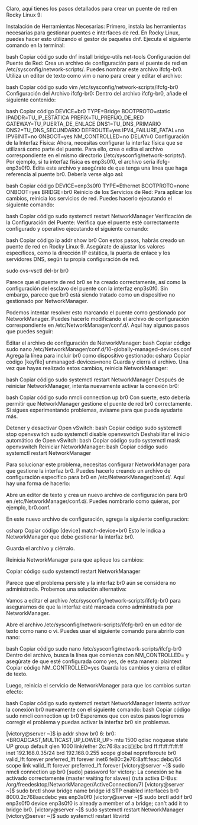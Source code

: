 Claro, aquí tienes los pasos detallados para crear un puente de red en Rocky Linux 9:

Instalación de Herramientas Necesarias:
Primero, instala las herramientas necesarias para gestionar puentes e interfaces de red. En Rocky Linux, puedes hacer esto utilizando el gestor de paquetes dnf. Ejecuta el siguiente comando en la terminal:

bash
Copiar código
sudo dnf install bridge-utils net-tools
Configuración del Puente de Red:
Crea un archivo de configuración para el puente de red en /etc/sysconfig/network-scripts/. Puedes nombrar este archivo ifcfg-br0. Utiliza un editor de texto como vim o nano para crear y editar el archivo:

bash
Copiar código
sudo vim /etc/sysconfig/network-scripts/ifcfg-br0
Configuración del Archivo ifcfg-br0:
Dentro del archivo ifcfg-br0, añade el siguiente contenido:

bash
Copiar código
DEVICE=br0
TYPE=Bridge
BOOTPROTO=static
IPADDR=TU_IP_ESTÁTICA
PREFIX=TU_PREFIJO_DE_RED
GATEWAY=TU_PUERTA_DE_ENLACE
DNS1=TU_DNS_PRIMARIO
DNS2=TU_DNS_SECUNDARIO
DEFROUTE=yes
IPV4_FAILURE_FATAL=no
IPV6INIT=no
ONBOOT=yes
NM_CONTROLLED=no
DELAY=0
Configuración de la Interfaz Física:
Ahora, necesitas configurar la interfaz física que se utilizará como parte del puente. Para ello, crea o edita el archivo correspondiente en el mismo directorio (/etc/sysconfig/network-scripts/). Por ejemplo, si tu interfaz física es enp3s0f0, el archivo sería ifcfg-enp3s0f0. Edita este archivo y asegúrate de que tenga una línea que haga referencia al puente br0. Debería verse algo así:

bash
Copiar código
DEVICE=enp3s0f0
TYPE=Ethernet
BOOTPROTO=none
ONBOOT=yes
BRIDGE=br0
Reinicio de los Servicios de Red:
Para aplicar los cambios, reinicia los servicios de red. Puedes hacerlo ejecutando el siguiente comando:

bash
Copiar código
sudo systemctl restart NetworkManager
Verificación de la Configuración del Puente:
Verifica que el puente esté correctamente configurado y operativo ejecutando el siguiente comando:

bash
Copiar código
ip addr show br0
Con estos pasos, habrás creado un puente de red en Rocky Linux 9. Asegúrate de ajustar los valores específicos, como la dirección IP estática, la puerta de enlace y los servidores DNS, según tu propia configuración de red.



sudo ovs-vsctl del-br br0



Parece que el puente de red br0 se ha creado correctamente, así como la configuración del esclavo del puente con la interfaz enp3s0f0. Sin embargo, parece que br0 está siendo tratado como un dispositivo no gestionado por NetworkManager.

Podemos intentar resolver esto marcando el puente como gestionado por NetworkManager. Puedes hacerlo modificando el archivo de configuración correspondiente en /etc/NetworkManager/conf.d/. Aquí hay algunos pasos que puedes seguir:

Editar el archivo de configuración de NetworkManager:
bash
Copiar código
sudo nano /etc/NetworkManager/conf.d/10-globally-managed-devices.conf
Agrega la línea para incluir br0 como dispositivo gestionado:
csharp
Copiar código
[keyfile]
unmanaged-devices=none
Guarda y cierra el archivo.
Una vez que hayas realizado estos cambios, reinicia NetworkManager:

bash
Copiar código
sudo systemctl restart NetworkManager
Después de reiniciar NetworkManager, intenta nuevamente activar la conexión br0:

bash
Copiar código
sudo nmcli connection up br0
Con suerte, esto debería permitir que NetworkManager gestione el puente de red br0 correctamente. Si sigues experimentando problemas, avísame para que pueda ayudarte más.


Detener y desactivar Open vSwitch:
bash
Copiar código
sudo systemctl stop openvswitch
sudo systemctl disable openvswitch
Deshabilitar el inicio automático de Open vSwitch:
bash
Copiar código
sudo systemctl mask openvswitch
Reiniciar NetworkManager:
bash
Copiar código
sudo systemctl restart NetworkManager

Para solucionar este problema, necesitas configurar NetworkManager para que gestione la interfaz br0. Puedes hacerlo creando un archivo de configuración específico para br0 en /etc/NetworkManager/conf.d/. Aquí hay una forma de hacerlo:

Abre un editor de texto y crea un nuevo archivo de configuración para br0 en /etc/NetworkManager/conf.d/. Puedes nombrarlo como quieras, por ejemplo, br0.conf.

En este nuevo archivo de configuración, agrega la siguiente configuración:

csharp
Copiar código
[device]
match-device=br0
Esto le indica a NetworkManager que debe gestionar la interfaz br0.

Guarda el archivo y ciérralo.

Reinicia NetworkManager para que aplique los cambios:

Copiar código
sudo systemctl restart NetworkManager












Parece que el problema persiste y la interfaz br0 aún se considera no administrada. Probemos una solución alternativa:

Vamos a editar el archivo /etc/sysconfig/network-scripts/ifcfg-br0 para asegurarnos de que la interfaz esté marcada como administrada por NetworkManager.

Abre el archivo /etc/sysconfig/network-scripts/ifcfg-br0 en un editor de texto como nano o vi. Puedes usar el siguiente comando para abrirlo con nano:

bash
Copiar código
sudo nano /etc/sysconfig/network-scripts/ifcfg-br0
Dentro del archivo, busca la línea que comienza con NM_CONTROLLED= y asegúrate de que esté configurada como yes, de esta manera:
plaintext
Copiar código
NM_CONTROLLED=yes
Guarda los cambios y cierra el editor de texto.

Luego, reinicia el servicio de NetworkManager para que los cambios surtan efecto:

bash
Copiar código
sudo systemctl restart NetworkManager
Intenta activar la conexión br0 nuevamente con el siguiente comando:
bash
Copiar código
sudo nmcli connection up br0
Esperemos que con estos pasos logremos corregir el problema y puedas activar la interfaz br0 sin problemas.



[victory@server ~]$ ip addr show br0
6: br0: <BROADCAST,MULTICAST,UP,LOWER_UP> mtu 1500 qdisc noqueue state UP group default qlen 1000
    link/ether 2c:76:8a:ac:de:bc brd ff:ff:ff:ff:ff:ff
    inet 192.168.0.35/24 brd 192.168.0.255 scope global noprefixroute br0
       valid_lft forever preferred_lft forever
    inet6 fe80::2e76:8aff:feac:debc/64 scope link
       valid_lft forever preferred_lft forever
[victory@server ~]$ sudo nmcli connection up br0
[sudo] password for victory:
La conexión se ha activado correctamente (master waiting for slaves) (ruta activa D-Bus: /org/freedesktop/NetworkManager/ActiveConnection/7)
[victory@server ~]$ sudo brctl show
bridge name     bridge id               STP enabled     interfaces
br0             8000.2c768aacdebc       yes             enp3s0f0
[victory@server ~]$ sudo brctl addif br0 enp3s0f0
device enp3s0f0 is already a member of a bridge; can't add it to bridge br0.
[victory@server ~]$ sudo systemctl restart NetworkManager
[victory@server ~]$ sudo systemctl restart libvirtd